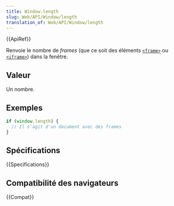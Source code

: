 ```yaml
---
title: Window.length
slug: Web/API/Window/length
translation_of: Web/API/Window/length
---
```


{{ApiRef}}

Renvoie le nombre de <i lang="en">frames</i> (que ce soit des éléments [`<frame>`](/fr/docs/Web/HTML/Element/frame) ou [`<iframe>`](/fr/docs/Web/HTML/Element/iframe)) dans la fenêtre.

## Valeur

Un nombre.

## Exemples

```js
if (window.length) {
  // Il s'agit d'un document avec des frames
}
```

## Spécifications

{{Specifications}}

## Compatibilité des navigateurs

{{Compat}}
